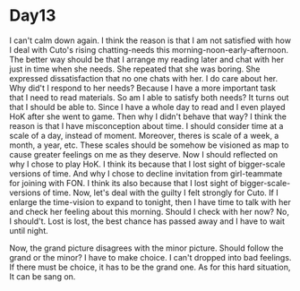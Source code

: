 # Day13

I can't calm down again. I think the reason is that I am not satisfied with how I deal with Cuto's rising chatting-needs this morning-noon-early-afternoon. The better way should be that I arrange my reading later and chat with her just in time when she needs. She repeated that she was boring. She expressed dissatisfaction that no one chats with her. I do care about her. Why did't I respond to her needs? Because I have a more important task that I need to read materials. So am I able to satisfy both needs? It turns out that I should be able to. Since I have a whole day to read and I even played HoK after she went to game. Then why I didn't behave that way? I think the reason is that I have misconception about time. I should consider time at a scale of a day, instead of moment. Moreover, theres is scale of a week, a month, a year, etc. These scales should be somehow be visioned as map to cause greater feelings on me as they deserve. Now I should reflected on why I chose to play HoK. I think its because that I lost sight of bigger-scale versions of time. And why I chose to decline invitation from girl-teammate for joining with FON. I think its also because that I lost sight of bigger-scale-versions of time. Now, let's deal with the guilty I felt strongly for Cuto. If I enlarge the time-vision to expand to tonight, then I have time to talk with her and check her feeling about this morning. Should I check with her now? No, I should't. Lost is lost, the best chance has passed away and I have to wait until night.

Now, the grand picture disagrees with the minor picture. Should follow the grand or the minor? I have to make choice. I can't dropped into bad feelings. If there must be choice, it has to be the grand one. As for this hard situation, It can be sang on. 


